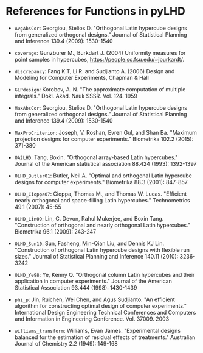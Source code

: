 # References for Functions in pyLHD

- `AvgAbsCor`: Georgiou, Stelios D. "Orthogonal Latin hypercube designs from generalized orthogonal designs." Journal of Statistical Planning and Inference 139.4 (2009): 1530-1540

- `coverage`: Gunzburer M., Burkdart J. (2004) Uniformity measures for point samples in hypercubes, 
https://people.sc.fsu.edu/~jburkardt/.

- `discrepancy`: Fang K.T, Li R. and Sudjianto A. (2006) Design and Modeling for Computer Experiments, Chapman & Hall

- `GLPdesign`: Korobov, A. N. "The approximate computation of multiple integrals." Dokl. Akad. Nauk SSSR. Vol. 124. 1959

- `MaxAbsCor`: Georgiou, Stelios D. "Orthogonal Latin hypercube designs from generalized orthogonal designs." Journal of Statistical Planning and Inference 139.4 (2009): 1530-1540

- `MaxProCriterion`: Joseph, V. Roshan, Evren Gul, and Shan Ba. "Maximum projection designs for computer experiments." Biometrika 102.2 (2015): 371-380

- `OA2LHD`: Tang, Boxin. "Orthogonal array-based Latin hypercubes." Journal of the American statistical association 88.424 (1993): 1392-1397

- `OLHD_Butler01`: Butler, Neil A. "Optimal and orthogonal Latin hypercube designs for computer experiments." Biometrika 88.3 (2001): 847-857

- `OLHD_Cioppa07`: Cioppa, Thomas M., and Thomas W. Lucas. "Efficient nearly orthogonal and space-filling Latin hypercubes." Technometrics 49.1 (2007): 45-55

- `OLHD_Lin09`: Lin, C. Devon, Rahul Mukerjee, and Boxin Tang. "Construction of orthogonal and nearly orthogonal Latin hypercubes." Biometrika 96.1 (2009): 243-247

- `OLHD_Sun10`: Sun, Fasheng, Min-Qian Liu, and Dennis KJ Lin. "Construction of orthogonal Latin hypercube designs with flexible run sizes." Journal of Statistical Planning and Inference 140.11 (2010): 3236-3242

- `OLHD_Ye98`: Ye, Kenny Q. "Orthogonal column Latin hypercubes and their application in computer experiments." Journal of the American Statistical Association 93.444 (1998): 1430-1439

- `phi_p`: Jin, Ruichen, Wei Chen, and Agus Sudjianto. "An efficient algorithm for constructing optimal design of computer experiments." International Design Engineering Technical Conferences and Computers and Information in Engineering Conference. Vol. 37009. 2003

- `williams_transform`: Williams, Evan James. "Experimental designs balanced for the estimation of residual effects of treatments." Australian Journal of Chemistry 2.2 (1949): 149-168
